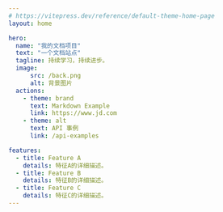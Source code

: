 ```yaml
---
# https://vitepress.dev/reference/default-theme-home-page
layout: home

hero:
  name: "我的文档项目"
  text: "一个文档站点"
  tagline: 持续学习，持续进步。
  image:
      src: /back.png
      alt: 背景图片
  actions:
    - theme: brand
      text: Markdown Example
      link: https://www.jd.com
    - theme: alt
      text: API 事例
      link: /api-examples

features:
  - title: Feature A
    details: 特征A的详细描述。
  - title: Feature B
    details: 特征B的详细描述。
  - title: Feature C
    details: 特征C的详细描述。
---
```


